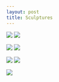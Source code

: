 ```yaml
---
layout: post
title: Sculptures
---
```

![](https://kyragunluk.github.io/images/sculp6.png)
![](https://kyragunluk.github.io/images/sculp4.png)


![](https://kyragunluk.github.io/images/sculp5.png)
![](https://kyragunluk.github.io/images/sculp7.png)









![](https://kyragunluk.github.io/images/sculp2.png)
![](https://kyragunluk.github.io/images/sculp3.png)









![](https://kyragunluk.github.io/images/sculp1.png)
